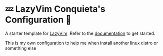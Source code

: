 # 💤 LazyVim Conquieta's Configuration 📁

A starter template for [LazyVim](https://github.com/LazyVim/LazyVim).
Refer to the [documentation](https://lazyvim.github.io/installation) to get started.

This is my own configuration to help me when install another
linux distro or something else
